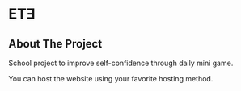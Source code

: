 <h1 align="left">ETƎ</h1>

## About The Project
School project to improve self-confidence through daily mini game.

You can host the website using your favorite hosting method.
